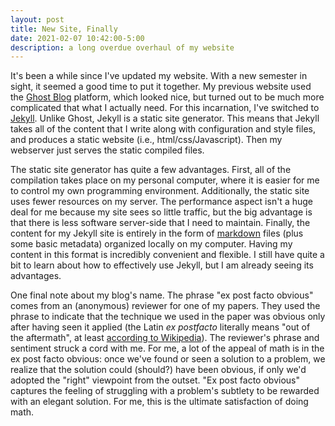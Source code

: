 ```yaml
---
layout: post
title: New Site, Finally
date: 2021-02-07 10:42:00-5:00
description: a long overdue overhaul of my website
---
```


It's been a while since I've updated my website. With a new semester in sight, it seemed a good time to put it together. My previous website used the [Ghost Blog](https://ghost.org/) platform, which looked nice, but turned out to be much more complicated that what I actually need. For this incarnation, I've switched to [Jekyll](https://jekyllrb.com/). Unlike Ghost, Jekyll is a static site generator. This means that Jekyll takes all of the content that I write along with configuration and style files, and produces a static website (i.e., html/css/Javascript). Then my webserver just serves the static compiled files.

The static site generator has quite a few advantages. First, all of the compilation takes place on my personal computer, where it is easier for me to control my own programming environment. Additionally, the static site uses fewer resources on my server. The performance aspect isn't a huge deal for me because my site sees so little traffic, but the big advantage is that there is less software server-side that I need to maintain. Finally, the content for my Jekyll site is entirely in the form of [markdown](https://daringfireball.net/projects/markdown/) files (plus some basic metadata) organized locally on my computer. Having my content in this format is incredibly convenient and flexible. I still have quite a bit to learn about how to effectively use Jekyll, but I am already seeing its advantages.

One final note about my blog's name. The phrase "ex post facto obvious" comes from an (anonymous) reviewer for one of my papers. They used the phrase to indicate that the technique we used in the paper was obvious only after having seen it applied (the Latin *ex postfacto* literally means "out of the aftermath", at least [according to Wikipedia](https://en.wikipedia.org/wiki/Ex_post_facto_law)). The reviewer's phrase and sentiment struck a cord with me. For me, a lot of the appeal of math is in the ex post facto obvious: once we've found or seen a solution to a problem, we realize that the solution could (should?) have been obvious, if only we'd adopted the "right" viewpoint from the outset. "Ex post facto obvious" captures the feeling of struggling with a problem's subtlety to be rewarded with an elegant solution. For me, this is the ultimate satisfaction of doing math.


